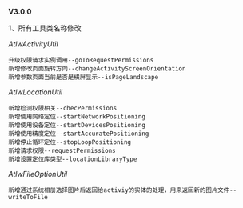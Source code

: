 **V3.0.0**

1、所有工具类名称修改

*AtlwActivityUtil*

    升级权限请求实例调用--goToRequestPermissions
    新增修改页面旋转方向--changeActivityScreenOrientation
    新增参数页面当前是否是横屏显示--isPageLandscape

*AtlwLocationUtil*

    新增检测权限相关--checPermissions
    新增使用网络定位--startNetworkPositioning
    新增使用设备定位--startDevicesPositioning
    新增使用精度定位--startAccuratePositioning
    新增停止循环定位--stopLoopPositioning
    新增请求权限--requestPermissions
    新增设置定位库类型--locationLibraryType

*AtlwFileOptionUtil*

    新增通过系统相册选择图片后返回给activiy的实体的处理，用来返回新的图片文件--writeToFile

